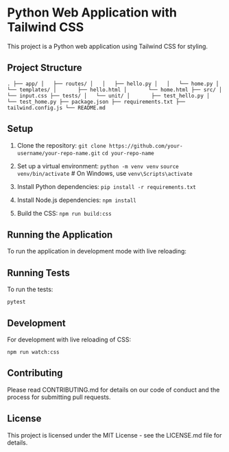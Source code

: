 # Python Web Application with Tailwind CSS

This project is a Python web application using Tailwind CSS for styling.

## Project Structure

`.
├── app/
│   ├── routes/
│   │   ├── hello.py
│   │   └── home.py
│   └── templates/
│       ├── hello.html
│       └── home.html
├── src/
│   └── input.css
├── tests/
│   └── unit/
│       ├── test_hello.py
│       └── test_home.py
├── package.json
├── requirements.txt
├── tailwind.config.js
└── README.md`

## Setup

1. Clone the repository:
   `git clone https://github.com/your-username/your-repo-name.git`
   `cd your-repo-name`

2. Set up a virtual environment:
   `python -m venv venv`
   `source venv/bin/activate` # On Windows, use `venv\Scripts\activate`

3. Install Python dependencies:
   `pip install -r requirements.txt`

4. Install Node.js dependencies:
   `npm install`

5. Build the CSS:
   `npm run build:css`

## Running the Application

To run the application in development mode with live reloading:

## Running Tests

To run the tests:

`pytest`

## Development

For development with live reloading of CSS:

`npm run watch:css`

## Contributing

Please read CONTRIBUTING.md for details on our code of conduct and the process for submitting pull requests.

## License

This project is licensed under the MIT License - see the LICENSE.md file for details.
